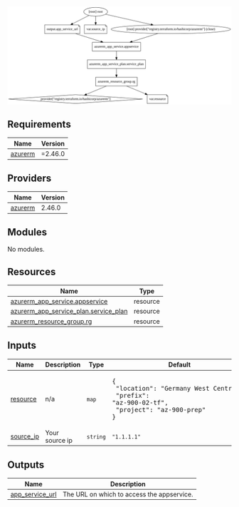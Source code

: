 ![Alt text](./graph.svg)

<!-- BEGIN_TF_DOCS -->
## Requirements

| Name | Version |
|------|---------|
| <a name="requirement_azurerm"></a> [azurerm](#requirement\_azurerm) | =2.46.0 |

## Providers

| Name | Version |
|------|---------|
| <a name="provider_azurerm"></a> [azurerm](#provider\_azurerm) | 2.46.0 |

## Modules

No modules.

## Resources

| Name | Type |
|------|------|
| [azurerm_app_service.appservice](https://registry.terraform.io/providers/hashicorp/azurerm/2.46.0/docs/resources/app_service) | resource |
| [azurerm_app_service_plan.service_plan](https://registry.terraform.io/providers/hashicorp/azurerm/2.46.0/docs/resources/app_service_plan) | resource |
| [azurerm_resource_group.rg](https://registry.terraform.io/providers/hashicorp/azurerm/2.46.0/docs/resources/resource_group) | resource |

## Inputs

| Name | Description | Type | Default | Required |
|------|-------------|------|---------|:--------:|
| <a name="input_resource"></a> [resource](#input\_resource) | n/a | `map` | <pre>{<br>  "location": "Germany West Central",<br>  "prefix": "az-900-02-tf",<br>  "project": "az-900-prep"<br>}</pre> | no |
| <a name="input_source_ip"></a> [source\_ip](#input\_source\_ip) | Your source ip | `string` | `"1.1.1.1"` | no |

## Outputs

| Name | Description |
|------|-------------|
| <a name="output_app_service_url"></a> [app\_service\_url](#output\_app\_service\_url) | The URL on which to access the appservice. |
<!-- END_TF_DOCS -->
